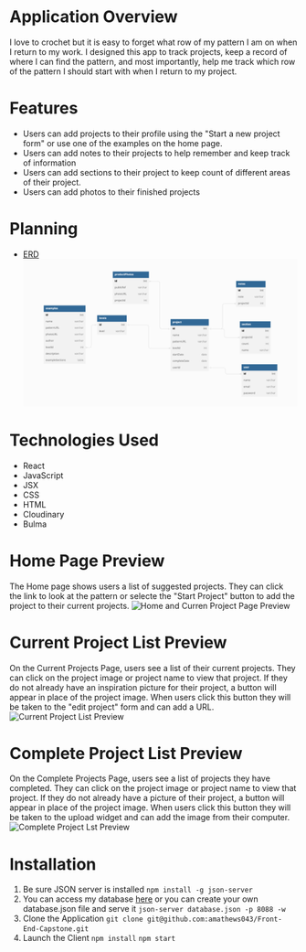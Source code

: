 # Application Overview 
I love to crochet but it is easy to forget what row of my pattern I am on when I return to my work. I designed this app to track projects, keep a record of where I can find the pattern, and most importantly, help me track which row of the pattern I should start with when I return to my project. 

# Features 
* Users can add projects to their profile using the "Start a new project form" or use one of the examples on the home page. 
* Users can add notes to their projects to help remember and keep track of information 
* Users can add sections to their project to keep count of different areas of their project. 
* Users can add photos to their finished projects 

# Planning 
* [ERD](https://dbdiagram.io/d/64090011296d97641d867efb)
![ERD](images/ERD.png)

# Technologies Used 
* React 
* JavaScript 
* JSX 
* CSS 
* HTML 
* Cloudinary 
* Bulma 

# Home Page Preview 
The Home page shows users a list of suggested projects. They can click the link to look at the pattern or selecte the "Start Project" button to add the project to their current projects. 
![Home and Curren Project Page Preview](images/HomeAndProject.gif)

# Current Project List Preview
On the Current Projects Page, users see a list of their current projects. They can click on the project image or project name to view that project. If they do not already have an inspiration picture for their project, a button will appear in place of the project image. When users click this button they will be taken to the "edit project" form and can add a URL.  
![Current Project List Preview](images/CurrentProjectList.gif)

# Complete Project List Preview
On the Complete Projects Page, users see a list of projects they have completed. They can click on the project image or project name to view that project. If they do not already have a picture of their project, a button will appear in place of the project image. When users click this button they will be taken to the upload widget and can add the image from their computer.   
![Complete Project Lst Preview](images/CompleteProjectList.gif)

# Installation 
 1. Be sure JSON server is installed 
    ```npm install -g json-server```
2. You can access my database [here](https://github.com/amathews043/Front-End-Capstone-API) or you can create your own database.json file and serve it 
    ```json-server database.json -p 8088 -w```
3. Clone the Application 
    ```git clone git@github.com:amathews043/Front-End-Capstone.git```
4. Launch the Client 
    ```npm install```
    ```npm start```